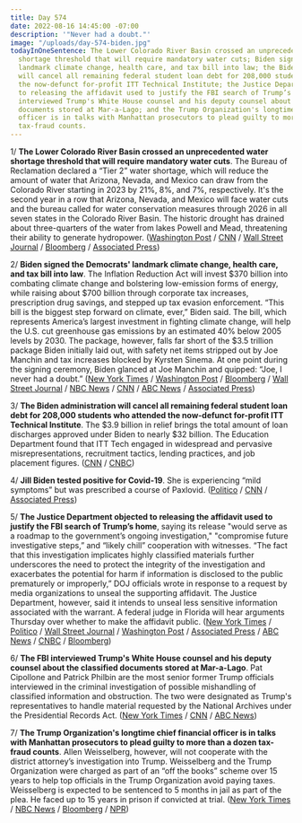 ```yaml
---
title: Day 574
date: 2022-08-16 14:45:00 -07:00
description: '"Never had a doubt."'
image: "/uploads/day-574-biden.jpg"
todayInOneSentence: The Lower Colorado River Basin crossed an unprecedented water
  shortage threshold that will require mandatory water cuts; Biden signed the Democrats'
  landmark climate change, health care, and tax bill into law; the Biden administration
  will cancel all remaining federal student loan debt for 208,000 students who attended
  the now-defunct for-profit ITT Technical Institute; the Justice Department objected
  to releasing the affidavit used to justify the FBI search of Trump’s home; the FBI
  interviewed Trump's White House counsel and his deputy counsel about the classified
  documents stored at Mar-a-Lago; and the Trump Organization's longtime chief financial
  officer is in talks with Manhattan prosecutors to plead guilty to more than a dozen
  tax-fraud counts.
---
```


1/ **The Lower Colorado River Basin crossed an unprecedented water shortage threshold that will require mandatory water cuts**. The Bureau of Reclamation declared a “Tier 2” water shortage, which will reduce the amount of water that Arizona, Nevada, and Mexico can draw from the Colorado River starting in 2023 by 21%, 8%, and 7%, respectively. It's the second year in a row that Arizona, Nevada, and Mexico will face water cuts and the bureau called for water conservation measures through 2026 in all seven states in the Colorado River Basin. The historic drought has drained about three-quarters of the water from lakes Powell and Mead, threatening their ability to generate hydropower. ([Washington Post](https://www.washingtonpost.com/climate-environment/2022/08/16/colorado-river-bureau-of-reclamation/) / [CNN](https://www.cnn.com/2022/08/16/us/colorado-river-water-cuts-lake-mead-negotiations-climate/index.html) / [Wall Street Journal](https://www.wsj.com/articles/u-s-declares-more-colorado-river-cuts-as-drought-deepens-11660670492) / [Bloomberg](https://www.bloomberg.com/news/articles/2022-08-16/drought-ravaged-states-face-deep-water-cuts-interior-announces?sref=MIBMEEoj) / [Associated Press](https://apnews.com/article/mexico-arizona-lakes-colorado-river-cc37e49759fabe8236a081286dfc61ee))

2/ **Biden signed the Democrats' landmark climate change, health care, and tax bill into law**. The Inflation Reduction Act will invest $370 billion into combating climate change and bolstering low-emission forms of energy, while raising about $700 billion through corporate tax increases, prescription drug savings, and stepped up tax evasion enforcement. “This bill is the biggest step forward on climate, ever,” Biden said. The bill, which represents America’s largest investment in fighting climate change, will help the U.S. cut greenhouse gas emissions by an estimated 40% below 2005 levels by 2030. The package, however, falls far short of the $3.5 trillion package Biden initially laid out, with safety net items stripped out by Joe Manchin and tax increases blocked by Kyrsten Sinema. At one point during the signing ceremony, Biden glanced at Joe Manchin and quipped: “Joe, I never had a doubt.” ([New York Times](https://www.nytimes.com/2022/08/16/business/biden-climate-tax-inflation-reduction.html) / [Washington Post](https://www.washingtonpost.com/politics/2022/08/16/biden-inflation-reduction-act-signing/) / [Bloomberg](https://www.bloomberg.com/news/articles/2022-08-16/biden-signs-tax-climate-bill-marking-long-sought-democratic-win?srnd=premium&sref=MIBMEEoj) / [Wall Street Journal](https://www.wsj.com/articles/joe-biden-to-sign-bill-aimed-at-lowering-drug-costs-boosting-renewable-energy-11660642202?mod=hp_lead_pos5) / [NBC News](https://www.nbcnews.com/politics/joe-biden/biden-sign-major-climate-health-care-spending-bill-rcna43269) / [CNN](https://www.cnn.com/2022/08/16/politics/biden-inflation-reduction-act-signing/index.html) / [ABC News](https://abcnews.go.com/Politics/biden-sign-major-health-climate-tax-bill-tuesday/story?id=88412221) / [Associated Press](https://apnews.com/article/biden-signs-climate-health-bill-9a7f349fa7b07387d20ad603f2ff4875))

3/ **The Biden administration will cancel all remaining federal student loan debt for 208,000 students who attended the now-defunct for-profit ITT Technical Institute**. The $3.9 billion in relief brings the total amount of loan discharges approved under Biden to nearly $32 billion. The Education Department found that ITT Tech engaged in widespread and pervasive misrepresentations, recruitment tactics, lending practices, and job placement figures. ([CNN](https://www.cnn.com/2022/08/16/politics/biden-for-profit-student-debt/index.html) / [CNBC](https://www.cnbc.com/2022/08/16/education-dept-cancels-3point9-billion-in-student-loans-for-itt-tech.html))

4/ **Jill Biden tested positive for Covid-19**. She is experiencing “mild symptoms” but was prescribed a course of Paxlovid. ([Politico](https://www.politico.com/news/2022/08/16/jill-biden-tests-positive-for-covid-00052133) / [CNN](https://www.cnn.com/2022/08/16/politics/jill-biden-covid/) / [Associated Press](https://apnews.com/article/jill-biden-tests-positive-covid-3cd86d0f2b5d807c32604cfe669f5904)) 

5/ **The Justice Department objected to releasing the affidavit used to justify the FBI search of Trump’s home**, saying its release "would serve as a roadmap to the government’s ongoing investigation," "compromise future investigative steps,” and “likely chill” cooperation with witnesses. “The fact that this investigation implicates highly classified materials further underscores the need to protect the integrity of the investigation and exacerbates the potential for harm if information is disclosed to the public prematurely or improperly,” DOJ officials wrote in response to a request by media organizations to unseal the supporting affidavit. The Justice Department, however, said it intends to unseal less sensitive information associated with the warrant. A federal judge in Florida will hear arguments Thursday over whether to make the affidavit public. ([New York Times](https://www.nytimes.com/2022/08/15/us/politics/trump-search-affidavit.html) / [Politico](https://www.politico.com/news/2022/08/15/doj-mar-a-lago-affidavit-trump-criminal-probe-00051977) / [Wall Street Journal](https://www.wsj.com/articles/judge-to-weigh-unsealing-affidavit-behind-search-of-trumps-mar-a-lago-11660661871?mod=hp_lead_pos3) / [Washington Post](https://www.washingtonpost.com/national-security/2022/08/15/trump-mar-a-lago-affidavit/) / [Associated Press](https://apnews.com/article/florida-donald-trump-mar-a-lago-criminal-investigations-government-and-politics-3c956774e0930c6f9c2c8591c43cfddc) / [ABC News](https://abcnews.go.com/Politics/doj-opposes-news-media-request-unseal-trump-search/story?id=88400822) / [CNBC](https://www.cnbc.com/2022/08/15/doj-says-trump-mar-a-lago-search-warrant-affidavit-should-stay-sealed.html) / [Bloomberg](https://www.bloomberg.com/news/articles/2022-08-15/doj-opposes-court-release-of-fbi-trump-search-warrant-affidavit?sref=MIBMEEoj))

6/ **The FBI interviewed Trump's White House counsel and his deputy counsel about the classified documents stored at Mar-a-Lago**. Pat Cipollone and Patrick Philbin are the most senior former Trump officials interviewed in the criminal investigation of possible mishandling of classified information and obstruction. The two were designated as Trump's representatives to handle material requested by the National Archives under the Presidential Records Act. ([New York Times](https://www.nytimes.com/2022/08/16/us/politics/trump-cipollone-philbin-interviews-fbi.html) / [CNN](https://www.cnn.com/2022/08/16/politics/pat-cipollone-patrick-philbin-interviewed/index.html) / [ABC News](https://abcnews.go.com/US/fbi-interviews-white-house-counsel-pat-cipollone-deputy/story?id=88455625))


7/ **The Trump Organization's longtime chief financial officer is in talks with Manhattan prosecutors to plead guilty to more than a dozen tax-fraud counts**. Allen Weisselberg, however, will not cooperate with the district attorney’s investigation into Trump. Weisselberg and the Trump Organization were charged as part of an “off the books” scheme over 15 years to help top officials in the Trump Organization avoid paying taxes. Weisselberg is expected to be sentenced to 5 months in jail as part of the plea. He faced up to 15 years in prison if convicted at trial. ([New York Times](https://www.nytimes.com/2022/08/15/nyregion/trump-weisselberg-plea-deal.html) / [NBC News](https://www.nbcnews.com/politics/justice-department/trump-org-ex-official-allen-weisselberg-expected-plead-guilty-tax-case-rcna43227) / [Bloomberg](https://www.bloomberg.com/news/articles/2022-08-15/trump-executive-weisselberg-in-plea-talks-to-resolve-tax-case?sref=MIBMEEoj) / [NPR](https://www.npr.org/2022/08/16/1117699846/sources-longtime-trump-organization-executive-is-negotiating-guilty-plea-to-frau))

